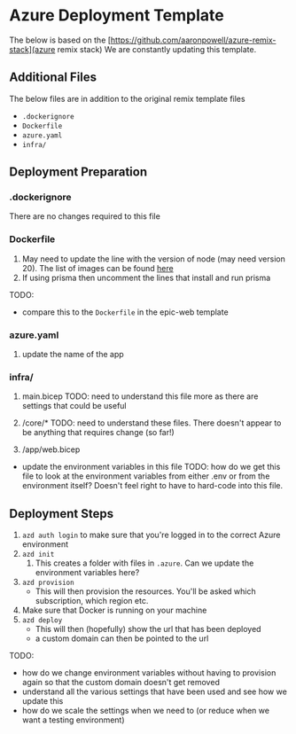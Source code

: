 # Azure Deployment Template

The below is based on the [https://github.com/aaronpowell/azure-remix-stack](azure remix stack)
We are constantly updating this template.

## Additional Files

The below files are in addition to the original remix template files

- `.dockerignore`
- `Dockerfile`
- `azure.yaml`
- `infra/`

## Deployment Preparation

### .dockerignore

There are no changes required to this file

### Dockerfile

1. May need to update the line with the version of node (may need version 20). The list of images can be found [here](https://hub.docker.com/_/node/)
2. If using prisma then uncomment the lines that install and run prisma

TODO:

- compare this to the `Dockerfile` in the epic-web template

### azure.yaml

1. update the name of the app

### infra/

1. main.bicep
   TODO: need to understand this file more as there are settings that could be useful

2. /core/\*
   TODO: need to understand these files. There doesn't appear to be anything that requires change (so far!)

3. /app/web.bicep

- update the environment variables in this file
  TODO: how do we get this file to look at the environment variables from either .env or from the environment itself? Doesn't feel right to have to hard-code into this file.

## Deployment Steps

1. `azd auth login` to make sure that you're logged in to the correct Azure environment
2. `azd init`
   1. This creates a folder with files in `.azure`. Can we update the environment variables here?
3. `azd provision`
   - This will then provision the resources. You'll be asked which subscription, which region etc.
4. Make sure that Docker is running on your machine
5. `azd deploy`
   - This will then (hopefully) show the url that has been deployed
   - a custom domain can then be pointed to the url

TODO:

- how do we change environment variables without having to provision again so that the custom domain doesn't get removed
- understand all the various settings that have been used and see how we update this
- how do we scale the settings when we need to (or reduce when we want a testing environment)
